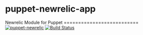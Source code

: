 # puppet-newrelic-app
Newrelic Module for Puppet ========================== [![puppet-newrelic](https://img.shields.io/puppetforge/v/fsalum/newrelic.svg)](https://forge.puppetlabs.com/fsalum/newrelic) [![Build Status](https://secure.travis-ci.org/fsalum/puppet-newrelic.png)](http://travis-ci.org/fsalum/puppet-newrelic)
